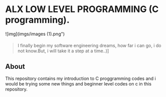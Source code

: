 # ALX LOW LEVEL PROGRAMMING (C programming).

![img](imgs/images (1).png")

#### 
> I finally begin my software engineering dreams, how far i can go, i do not know.But, i will take it a step at a time..)]


## About
This repository contains my introduction to C proggramming codes and i would be trying some new things and beginner level codes on c in this repository.
